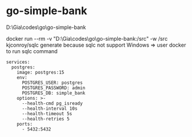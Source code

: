 # go-simple-bank

D:\Gia\codes\go\go-simple-bank

docker run --rm -v "D:\Gia\codes\go\go-simple-bank:/src" -w /src kjconroy/sqlc generate
because sqlc not support Windows => user docker to run sqlc command

    services:
      postgres:
        image: postgres:15
        env:
          POSTGRES_USER: postgres
          POSTGRES_PASSWORD: admin
          POSTGRES_DB: simple_bank
        options: >-
          --health-cmd pg_isready
          --health-interval 10s
          --health-timeout 5s
          --health-retries 5
        ports:
          - 5432:5432
